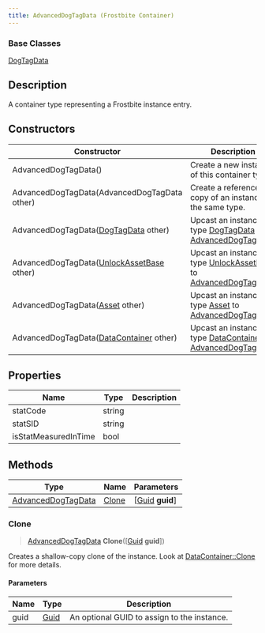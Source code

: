 ```yaml
---
title: AdvancedDogTagData (Frostbite Container)
---
```

### Base Classes

[DogTagData](DogTagData)

## Description

A container type representing a Frostbite instance entry.

## Constructors

| Constructor                                                                   | Description                                                                                                                 |
| ----------------------------------------------------------------------------- | --------------------------------------------------------------------------------------------------------------------------- |
| AdvancedDogTagData()                                                          | Create a new instance of this container type.                                                                               |
| AdvancedDogTagData(AdvancedDogTagData other)                                  | Create a reference copy of an instance of the same type.                                                                    |
| AdvancedDogTagData([DogTagData](DogTagData) other)                            | Upcast an instance of type [DogTagData](DogTagData) to [AdvancedDogTagData](AdvancedDogTagData).                            |
| AdvancedDogTagData([UnlockAssetBase](UnlockAssetBase) other)                  | Upcast an instance of type [UnlockAssetBase](UnlockAssetBase) to [AdvancedDogTagData](AdvancedDogTagData).                  |
| AdvancedDogTagData([Asset](Asset) other)                                      | Upcast an instance of type [Asset](Asset) to [AdvancedDogTagData](AdvancedDogTagData).                                      |
| AdvancedDogTagData([DataContainer](/vext/ref/cls/shr/datacontainer) other) | Upcast an instance of type [DataContainer](/vext/ref/cls/shr/datacontainer) to [AdvancedDogTagData](AdvancedDogTagData). |

## Properties

| Name                 | Type   | Description |
| -------------------- | ------ | ----------- |
| statCode             | string |             |
| statSID              | string |             |
| isStatMeasuredInTime | bool   |             |

## Methods

| Type                                     | Name            | Parameters                                     |
| ---------------------------------------- | --------------- | ---------------------------------------------- |
| [AdvancedDogTagData](AdvancedDogTagData) | [Clone](#clone) | \[[Guid](/vext/ref/cls/shr/guid) **guid**\] |

### Clone

> [AdvancedDogTagData](AdvancedDogTagData) **Clone**(\[[Guid](/vext/ref/cls/shr/guid) **guid**\])

Creates a shallow-copy clone of the instance. Look at [DataContainer::Clone](/vext/ref/cls/shr/datacontainer#clone) for more details.

#### Parameters

| Name | Type         | Description                                 |
| ---- | ------------ | ------------------------------------------- |
| guid | [Guid](Guid) | An optional GUID to assign to the instance. |

